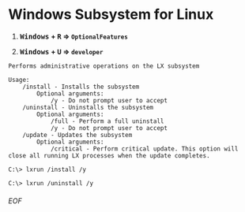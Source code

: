 # Windows Subsystem for Linux

1. **<kbd>Windows</kbd> + <kbd>R</kbd> => `OptionalFeatures`**

1. **<kbd>Windows</kbd> + <kbd>U</kbd> => `developer`**





```
Performs administrative operations on the LX subsystem

Usage:
    /install - Installs the subsystem
        Optional arguments:
            /y - Do not prompt user to accept
    /uninstall - Uninstalls the subsystem
        Optional arguments:
            /full - Perform a full uninstall
            /y - Do not prompt user to accept
    /update - Updates the subsystem
        Optional arguments:
            /critical - Perform critical update. This option will close all running LX processes when the update completes.
```

```
C:\> lxrun /install /y
```

```
C:\> lxrun /uninstall /y
```


###### EOF
